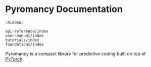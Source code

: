 # Pyromancy Documentation

```{toctree}
:hidden:

api-reference/index
user-manual/index
tutorials/index
foundations/index
```

Pyromancy is a compact library for predictive coding built on top of [PyTorch](https://github.com/pytorch/pytorch).